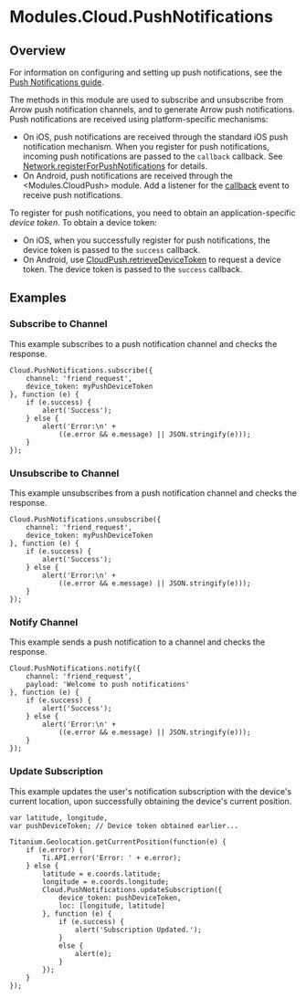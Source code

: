 # Modules.Cloud.PushNotifications

<TypeHeader/>

## Overview

For information on configuring and setting up push notifications,
see the [Push Notifications guide](https://docs.appcelerator.com/platform/latest/#!/guide/Push_Notifications).

The methods in this module are used to subscribe and unsubscribe from Arrow push notification
channels, and to generate Arrow push notifications. Push notifications are received using
platform-specific mechanisms:

*   On iOS, push notifications are received through the standard iOS push notification
    mechanism. When you register for push notifications, incoming push notifications
    are passed to the `callback` callback. See
    [Network.registerForPushNotifications](Titanium.Network.registerForPushNotifications)
    for details.
*   On Android, push notifications are received through the <Modules.CloudPush> module.
    Add a listener for the [callback](Modules.CloudPush.callback) event to receive push notifications.

To register for push notifications, you need to obtain an application-specific _device
token_. To obtain a device token:

*   On iOS, when you successfully register for push notifications, the device token is 
    passed to the `success` callback.
*   On Android, use
    [CloudPush.retrieveDeviceToken](Modules.CloudPush.retrieveDeviceToken) to request
    a device token. The device token is passed to the `success` callback.

## Examples

### Subscribe to Channel

This example subscribes to a push notification channel and checks the response.

    Cloud.PushNotifications.subscribe({
        channel: 'friend_request',
        device_token: myPushDeviceToken
    }, function (e) {
        if (e.success) {
            alert('Success');
        } else {
            alert('Error:\n' +
                ((e.error && e.message) || JSON.stringify(e)));
        }
    });

### Unsubscribe to Channel

This example unsubscribes from a push notification channel and checks the response.

    Cloud.PushNotifications.unsubscribe({
        channel: 'friend_request',
        device_token: myPushDeviceToken
    }, function (e) {
        if (e.success) {
            alert('Success');
        } else {
            alert('Error:\n' +
                ((e.error && e.message) || JSON.stringify(e)));
        }
    });

### Notify Channel

This example sends a push notification to a channel and checks the response.

    Cloud.PushNotifications.notify({
        channel: 'friend_request',
        payload: 'Welcome to push notifications'
    }, function (e) {
        if (e.success) {
            alert('Success');
        } else {
            alert('Error:\n' +
                ((e.error && e.message) || JSON.stringify(e)));
        }
    });

### Update Subscription

This example updates the user's notification subscription with the device's current
location, upon successfully obtaining the device's current position.

    var latitude, longitude, 
    var pushDeviceToken; // Device token obtained earlier...

    Titanium.Geolocation.getCurrentPosition(function(e) {
        if (e.error) {
            Ti.API.error('Error: ' + e.error);
        } else {
            latitude = e.coords.latitude;
            longitude = e.coords.longitude;
            Cloud.PushNotifications.updateSubscription({
                device_token: pushDeviceToken,
                loc: [longitude, latitude]
            }, function (e) {
                if (e.success) {
                    alert('Subscription Updated.');
                }
                else {
                    alert(e);
                }
            });                        
        }
    });

<ApiDocs/>
